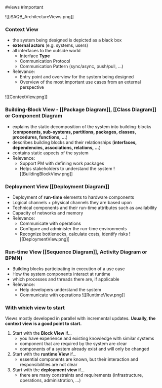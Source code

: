 #views #important 

![[iSAQB_ArchitectureViews.png]]


### Context View
- the system being designed is depicted as a black box
- **external actors** (e.g. systems, users)
- all interfaces to the outside world
	- Interface **Type**
	- Communication Protocol
	- Communication Pattern (sync/async, push/pull, ...)
- Relevance:
	- Entry point and overview for the system being designed
	- Overview of the most important use cases from an external perspective

![[ContextView.png]]
### Building-Block View - [[Package Diagram]], [[Class Diagram]] or Component Diagram
- explains the static decomposition of the system into building-blocks (**components, sub-systems, partitions, packages, classes, procedures, functions, ...**)
- describes building blocks and their relationships (**interfaces, dependencies, associations, relations, ...**)
- contains static aspects of the system
- Relevance:
	- Support PM with defining work packages
	- Helps stakeholders to understand the system
![[BuildingBlockView.png]]

### Deployment View [[Deployment Diagram]]
- Deployment of **run-time** elements to hardware components
- Logical channels + physical channels they are based upon
- Technical components and their run-time attributes such as availability
- Capacity of networks and memory
- Relevance:
	- Communicate with operations
	- Configure and administer the run-time environments
	- Recognize bottlenecks, calculate costs, identify risks
![[DeploymentView.png]]

### Run-time View [[Sequence Diagram]], Activity Diagram or BPMN)
- Building blocks participating in execution of a use case
- How the system components interact at runtime
- which processes and threads there are, if applicable
- Relevance:
	- Help developers understand the system
	- Communicate with operations
![[RuntimeView.png]]
### With which view to start

Views mostly developed in parallel with incremental updates.
**Usually, the context view is a good point to start.**

1. Start with the **Block View** if...
	- you have experience and existing knowledge with similar systems
	- component that are required by the system are clear
	- components of a system already exist and will only be changed
1. Start with the **runtime View** if...
	- essential components are known, but their interaction and responsibilities are not clear
1. Start with the **deployment view** if...
	- there are many constraints and requirements (infrastructure, operations, administration, ...)